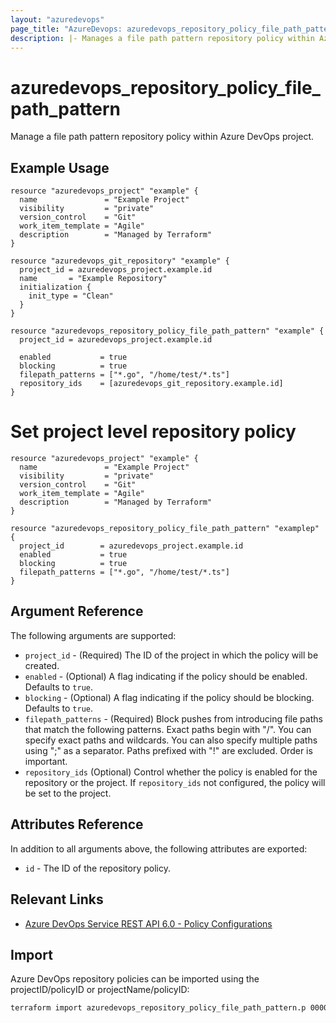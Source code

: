 ```yaml
---
layout: "azuredevops"
page_title: "AzureDevops: azuredevops_repository_policy_file_path_pattern"
description: |- Manages a file path pattern repository policy within Azure DevOps project.
---
```


# azuredevops_repository_policy_file_path_pattern

Manage a file path pattern repository policy within Azure DevOps project.

## Example Usage

```hcl
resource "azuredevops_project" "example" {
  name               = "Example Project"
  visibility         = "private"
  version_control    = "Git"
  work_item_template = "Agile"
  description        = "Managed by Terraform"
}

resource "azuredevops_git_repository" "example" {
  project_id = azuredevops_project.example.id
  name       = "Example Repository"
  initialization {
    init_type = "Clean"
  }
}

resource "azuredevops_repository_policy_file_path_pattern" "example" {
  project_id = azuredevops_project.example.id

  enabled           = true
  blocking          = true
  filepath_patterns = ["*.go", "/home/test/*.ts"]
  repository_ids    = [azuredevops_git_repository.example.id]
}
```

# Set project level repository policy
```hcl
resource "azuredevops_project" "example" {
  name               = "Example Project"
  visibility         = "private"
  version_control    = "Git"
  work_item_template = "Agile"
  description        = "Managed by Terraform"
}

resource "azuredevops_repository_policy_file_path_pattern" "examplep" {
  project_id        = azuredevops_project.example.id
  enabled           = true
  blocking          = true
  filepath_patterns = ["*.go", "/home/test/*.ts"]
}
```

## Argument Reference

The following arguments are supported:

- `project_id` - (Required) The ID of the project in which the policy will be created.
- `enabled` - (Optional) A flag indicating if the policy should be enabled. Defaults to `true`.
- `blocking` - (Optional) A flag indicating if the policy should be blocking. Defaults to `true`.
- `filepath_patterns` - (Required) Block pushes from introducing file paths that match the following patterns. Exact paths begin with "/". You can specify exact paths and wildcards. You can also specify multiple paths using ";" as a separator. Paths prefixed with "!" are excluded. Order is important.
- `repository_ids` (Optional) Control whether the policy is enabled for the repository or the project. If `repository_ids` not configured, the policy will be set to the project.

## Attributes Reference

In addition to all arguments above, the following attributes are exported:

- `id` - The ID of the repository policy.

## Relevant Links

- [Azure DevOps Service REST API 6.0 - Policy Configurations](https://docs.microsoft.com/en-us/rest/api/azure/devops/policy/configurations?view=azure-devops-rest-6.0)

## Import

Azure DevOps repository policies can be imported using the projectID/policyID or projectName/policyID:

```sh
terraform import azuredevops_repository_policy_file_path_pattern.p 00000000-0000-0000-0000-000000000000/0
```
